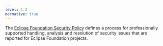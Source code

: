 ```yaml
---
level: 1.2
normative: true
---
```


The [Eclipse Foundation Security Policy](https://www.eclipse.org/security/policy/) defines a process for professionally supported handling, analysis and resolution of security issues that are reported for Eclipse Foundation projects.
